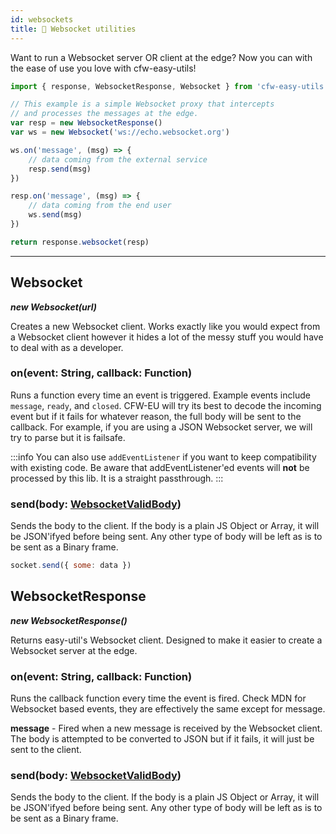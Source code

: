 ```yaml
---
id: websockets
title: 🔌 Websocket utilities
---
```


Want to run a Websocket server OR client at the edge? Now you can with the ease of use you love with cfw-easy-utils!

```js title="Client and server example"
import { response, WebsocketResponse, Websocket } from 'cfw-easy-utils'

// This example is a simple Websocket proxy that intercepts
// and processes the messages at the edge.
var resp = new WebsocketResponse()
var ws = new Websocket('ws://echo.websocket.org')

ws.on('message', (msg) => {
    // data coming from the external service
    resp.send(msg)
})

resp.on('message', (msg) => {
    // data coming from the end user
    ws.send(msg)
})

return response.websocket(resp)
```

---

## Websocket
***new Websocket(url)***

Creates a new Websocket client. Works exactly like you would expect from a Websocket client however it hides a lot of the messy stuff you would have to deal with as a developer.

### on(event: String, callback: Function)

Runs a function every time an event is triggered. Example events include `message`, `ready`, and `closed`. CFW-EU will try its best to decode the incoming event but if it fails for whatever reason, the full body will be sent to the callback. For example, if you are using a JSON Websocket server, we will try to parse but it is failsafe.

:::info
You can also use `addEventListener` if you want to keep compatibility with existing code. Be aware that addEventListener'ed events will **not** be processed by this lib. It is a straight passthrough.
:::

### send(body: [WebsocketValidBody](https://developer.mozilla.org/en-US/docs/Web/API/WebSocket/send#syntax))

Sends the body to the client. If the body is a plain JS Object or Array, it will be JSON'ifyed before being sent. Any other type of body will be left as is to be sent as a Binary frame.

```js title="Not part of the official standard but its available as a nice helper:"
socket.send({ some: data })
```

## WebsocketResponse
***new WebsocketResponse()***  

Returns easy-util's Websocket client. Designed to make it easier to create a Websocket server at the edge.

### on(event: String, callback: Function)

Runs the callback function every time the event is fired. Check MDN for Websocket based events, they are effectively the same except for message.

**message** - Fired when a new message is received by the Websocket client. The body is attempted to be converted to JSON but if it fails, it will just be sent to the client.

### send(body: [WebsocketValidBody](https://developer.mozilla.org/en-US/docs/Web/API/WebSocket/send#syntax))

Sends the body to the client. If the body is a plain JS Object or Array, it will be JSON'ifyed before being sent. Any other type of body will be left as is to be sent as a Binary frame.
